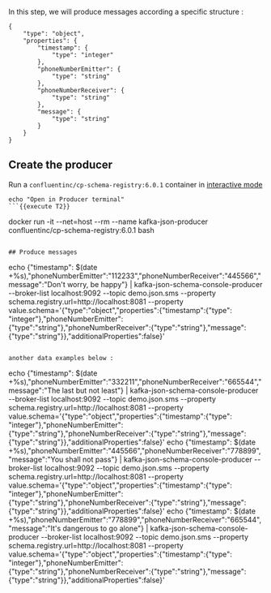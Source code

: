 
In this step, we will produce messages according a specific structure :

<pre><code>{
    "type": "object",
    "properties": {
        "timestamp": {
            "type": "integer"
        },
        "phoneNumberEmitter": {
            "type": "string"
        },
        "phoneNumberReceiver": {
            "type": "string"
        },
        "message": {
            "type": "string"
        }
    }
}</code></pre>

## Create the producer

Run a `confluentinc/cp-schema-registry:6.0.1` container in [interactive mode](https://docs.docker.com/engine/reference/commandline/run/#assign-name-and-allocate-pseudo-tty---name--it)

```
echo "Open in Producer terminal"
```{{execute T2}}

```
docker run -it --net=host --rm --name kafka-json-producer confluentinc/cp-schema-registry:6.0.1 bash
```{{execute T2}}

## Produce messages

```
echo {\"timestamp\": $(date +%s),\"phoneNumberEmitter\":\"112233\",\"phoneNumberReceiver\":\"445566\",\"message\":\"Don\'t worry, be happy\"} | kafka-json-schema-console-producer --broker-list localhost:9092 --topic demo.json.sms --property schema.registry.url=http://localhost:8081 --property value.schema='{"type":"object","properties":{"timestamp":{"type": "integer"},"phoneNumberEmitter":{"type":"string"},"phoneNumberReceiver":{"type":"string"},"message":{"type":"string"}},"additionalProperties":false}'
```{{execute T2}}

another data examples below :

```
echo {\"timestamp\": $(date +%s),\"phoneNumberEmitter\":\"332211\",\"phoneNumberReceiver\":\"665544\",\"message\":\"The last but not least\"} | kafka-json-schema-console-producer --broker-list localhost:9092 --topic demo.json.sms --property schema.registry.url=http://localhost:8081 --property value.schema='{"type":"object","properties":{"timestamp":{"type": "integer"},"phoneNumberEmitter":{"type":"string"},"phoneNumberReceiver":{"type":"string"},"message":{"type":"string"}},"additionalProperties":false}'
echo {\"timestamp\": $(date +%s),\"phoneNumberEmitter\":\"445566\",\"phoneNumberReceiver\":\"778899\",\"message\":\"You shall not pass\"} | kafka-json-schema-console-producer --broker-list localhost:9092 --topic demo.json.sms --property schema.registry.url=http://localhost:8081 --property value.schema='{"type":"object","properties":{"timestamp":{"type": "integer"},"phoneNumberEmitter":{"type":"string"},"phoneNumberReceiver":{"type":"string"},"message":{"type":"string"}},"additionalProperties":false}'
echo {\"timestamp\": $(date +%s),\"phoneNumberEmitter\":\"778899\",\"phoneNumberReceiver\":\"665544\",\"message\":\"It\'s dangerous to go alone\"} | kafka-json-schema-console-producer --broker-list localhost:9092 --topic demo.json.sms --property schema.registry.url=http://localhost:8081 --property value.schema='{"type":"object","properties":{"timestamp":{"type": "integer"},"phoneNumberEmitter":{"type":"string"},"phoneNumberReceiver":{"type":"string"},"message":{"type":"string"}},"additionalProperties":false}'
```{{execute T2}}
